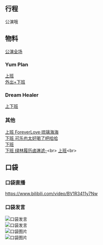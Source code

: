 ## 行程
公演哦

## 物料
[公演全场](https://www.bilibili.com/video/BV123411y7GP)
### Yum Plan
[上班](https://weibo.com/7335378002/KAIARtqBi)<br>
[外出+下班](https://weibo.com/7335378002/KAMfGCmI7)<br>

### Dream Healer
[上下班](https://weibo.com/6375088879/KAItX41QN)<br>
### 其他
[上班 ForeverLove·琉璃海海](https://weibo.com/7610635463/KAIATfV0i)<br>
[下班 可乐也太好喝了吧哈哈](https://weibo.com/5415898244/KALAZ8tKY)<br>
[下班](https://weibo.com/7646321708/KAQ190uOU)<br>
[下班 绿林履历卤淋滤-](https://m.weibo.cn/status/4687515610516319?)<br>
[上班](https://m.weibo.cn/status/4687521714013425?)<br>
## 口袋
### 口袋直播
https://www.bilibili.com/video/BV1R3411y7Nw
### 口袋发言
![口袋发言](./pocket48/imgs/messages1.jpeg)<br>
![口袋发言](./pocket48/imgs/messages2.jpeg)<br>
![口袋图片](./pocket48/imgs/P1.jpeg)<br>
![口袋图片](./pocket48/imgs/P2.jpeg)<br>